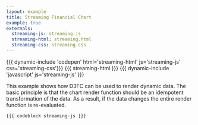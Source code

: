 ```yaml
---
layout: example
title: Streaming Financial Chart
example: true
externals:
  streaming-js: streaming.js
  streaming-html: streaming.html
  streaming-css: streaming.css
---
```


<style>
{{{ streaming-css }}}
</style>
{{{ dynamic-include 'codepen' html='streaming-html' js='streaming-js' css='streaming-css'}}}
{{{ streaming-html }}}
{{{ dynamic-include 'javascript' js='streaming-js' }}}

This example shows how D3FC can be used to render dynamic data. The basic principle is that the chart render function should be an idempotent transformation of the data. As a result, if the data changes the entire render function is re-evaluated.

```js
{{{ codeblock streaming-js }}}
```
